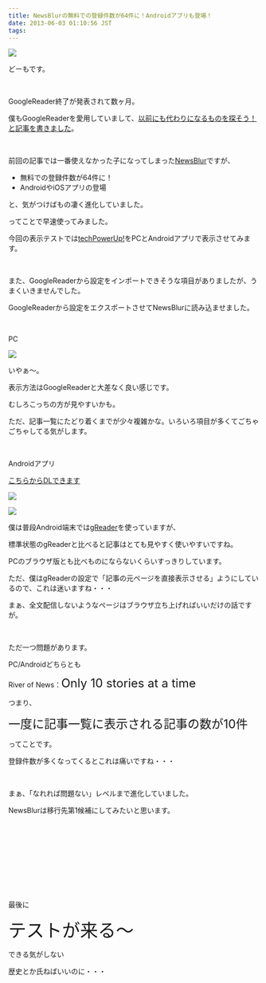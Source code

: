 ```yaml
---
title: NewsBlurの無料での登録件数が64件に！Androidアプリも登場！
date: 2013-06-03 01:10:56 JST
tags:
---
```

<p><img src="https://lh4.googleusercontent.com/-CuDJgVZ6Q9E/UatjmIZEB4I/AAAAAAAACL0/CIrvcXOL5-4/s640/newsblur.png" /></p>
<p>どーもです。</p>
<p>&nbsp;</p>
<p>GoogleReader終了が発表されて数ヶ月。</p>
<p>僕もGoogleReaderを愛用していまして、<a href="http://tosainu.wktk.so/view/237">以前にも代わりになるものを探そう！と記事を書きました</a>。</p>
<p>&nbsp;</p>
<p>前回の記事では一番使えなかった子になってしまった<a href="http://www.newsblur.com/">NewsBlur</a>ですが、</p>
<ul>
<li>無料での登録件数が64件に！</li>
<li>AndroidやiOSアプリの登場</li>
</ul>
<p>と、気がつけばもの凄く進化していました。</p>
<p>ってことで早速使ってみました。</p>
<p>今回の表示テストでは<a href="http://www.techpowerup.com/">techPowerUp!</a>をPCとAndroidアプリで表示させてみます。</p>
<p>&nbsp;</p>
<p>また、GoogleReaderから設定をインポートできそうな項目がありましたが、うまくいきませんでした。</p>
<p>GoogleReaderから設定をエクスポートさせてNewsBlurに読み込ませました。</p>
<p>&nbsp;</p>
<p>PC</p>
<p><img src="https://lh5.googleusercontent.com/-ro4IJMDLQpY/UatoGMBleUI/AAAAAAAACMU/bvsaygwn_54/s640/techpowerup.png" /></p>
<p>いやぁ～。</p>
<p>表示方法はGoogleReaderと大差なく良い感じです。</p>
<p>むしろこっちの方が見やすいかも。</p>
<p>ただ、記事一覧にたどり着くまでが少々複雑かな。いろいろ項目が多くてごちゃごちゃしてる気がします。</p>
<p>&nbsp;</p>
<p>Androidアプリ</p>
<p><a href="https://play.google.com/store/apps/details?id=com.newsblur">こちらからDLできます</a></p>
<p><img src="https://lh3.googleusercontent.com/-Od35v2p26bM/UatoEOYHb-I/AAAAAAAACME/nroO1pSJB70/s640/Screenshot_2013-06-03-00-18-37.png" /></p>
<p><img src="https://lh6.googleusercontent.com/-7G_47Q2vuxY/UatoEPz6BeI/AAAAAAAACMI/UIsE0YNQJ8M/s640/Screenshot_2013-06-03-00-18-48.png" /></p>
<p>僕は普段Android端末では<a href="https://play.google.com/store/apps/details?id=com.noinnion.android.greader.reader">gReader</a>を使っていますが、</p>
<p>標準状態のgReaderと比べると記事はとても見やすく使いやすいですね。</p>
<p>PCのブラウザ版とも比べものにならないくらいすっきりしています。</p>
<p>ただ、僕はgReaderの設定で「記事の元ページを直接表示させる」ようにしているので、これは迷いますね・・・</p>
<p>まぁ、全文配信しないようなページはブラウザ立ち上げればいいだけの話ですが。</p>
<p>&nbsp;</p>
<p>ただ一つ問題があります。</p>
<p>PC/Androidどちらとも</p>
<p>River of News：<span style="font-size:24px;">Only 10 stories at a time</span></p>
<p>つまり、</p>
<p><span style="font-size:24px;">一度に記事一覧に表示される記事の数が10件</span></p>
<p>ってことです。</p>
<p>登録件数が多くなってくるとこれは痛いですね・・・</p>
<p>&nbsp;</p>
<p>まぁ、「なれれば問題ない」レベルまで進化していました。</p>
<p>NewsBlurは移行先第1候補にしてみたいと思います。</p>
<p>&nbsp;</p>
<p>&nbsp;</p>
<p>&nbsp;</p>
<p>&nbsp;</p>
<p>&nbsp;</p>
<p>最後に</p>
<p><span style="font-size:36px;">テストが来る～</span></p>
<p>できる気がしない</p>
<p>歴史とか氏ねばいいのに・・・</p>
